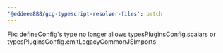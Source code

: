 ```yaml
---
'@eddeee888/gcg-typescript-resolver-files': patch
---
```


Fix: defineConfig's type no longer allows typesPluginsConfig.scalars or typesPluginsConfig.emitLegacyCommonJSImports

